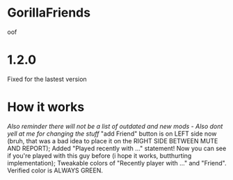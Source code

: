 # GorillaFriends
oof
# 1.2.0
Fixed for the lastest version
# How it works
_Also reminder there will not be a list of outdated and new mods - Also dont yell at me for changing the stuff_
"add Friend" button is on LEFT side now (bruh, that was a bad idea to place it on the RIGHT SIDE BETWEEN MUTE AND REPORT);
Added "Played recently with ..." statement! Now you can see if you're played with this guy before (i hope it works, butthurting implementation);
Tweakable colors of "Recently player with ..." and "Friend". Verified color is ALWAYS GREEN.
